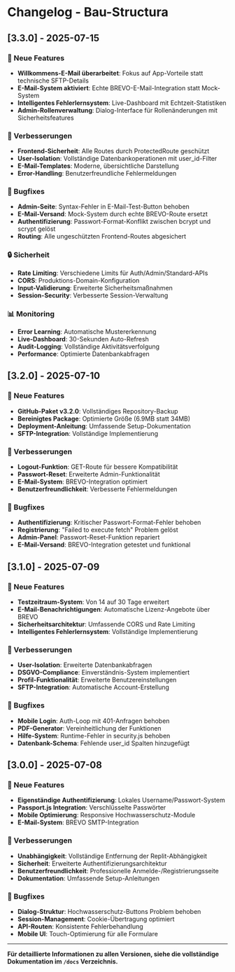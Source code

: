 # Changelog - Bau-Structura

## [3.3.0] - 2025-07-15

### 🎉 Neue Features
- **Willkommens-E-Mail überarbeitet**: Fokus auf App-Vorteile statt technische SFTP-Details
- **E-Mail-System aktiviert**: Echte BREVO-E-Mail-Integration statt Mock-System
- **Intelligentes Fehlerlernsystem**: Live-Dashboard mit Echtzeit-Statistiken
- **Admin-Rollenverwaltung**: Dialog-Interface für Rollenänderungen mit Sicherheitsfeatures

### 🔧 Verbesserungen
- **Frontend-Sicherheit**: Alle Routes durch ProtectedRoute geschützt
- **User-Isolation**: Vollständige Datenbankoperationen mit user_id-Filter
- **E-Mail-Templates**: Moderne, übersichtliche Darstellung
- **Error-Handling**: Benutzerfreundliche Fehlermeldungen

### 🐛 Bugfixes
- **Admin-Seite**: Syntax-Fehler in E-Mail-Test-Button behoben
- **E-Mail-Versand**: Mock-System durch echte BREVO-Route ersetzt
- **Authentifizierung**: Passwort-Format-Konflikt zwischen bcrypt und scrypt gelöst
- **Routing**: Alle ungeschützten Frontend-Routes abgesichert

### 🔒 Sicherheit
- **Rate Limiting**: Verschiedene Limits für Auth/Admin/Standard-APIs
- **CORS**: Produktions-Domain-Konfiguration
- **Input-Validierung**: Erweiterte Sicherheitsmaßnahmen
- **Session-Security**: Verbesserte Session-Verwaltung

### 📊 Monitoring
- **Error Learning**: Automatische Mustererkennung
- **Live-Dashboard**: 30-Sekunden Auto-Refresh
- **Audit-Logging**: Vollständige Aktivitätsverfolgung
- **Performance**: Optimierte Datenbankabfragen

## [3.2.0] - 2025-07-10

### 🎉 Neue Features
- **GitHub-Paket v3.2.0**: Vollständiges Repository-Backup
- **Bereinigtes Package**: Optimierte Größe (6.9MB statt 34MB)
- **Deployment-Anleitung**: Umfassende Setup-Dokumentation
- **SFTP-Integration**: Vollständige Implementierung

### 🔧 Verbesserungen
- **Logout-Funktion**: GET-Route für bessere Kompatibilität
- **Passwort-Reset**: Erweiterte Admin-Funktionalität
- **E-Mail-System**: BREVO-Integration optimiert
- **Benutzerfreundlichkeit**: Verbesserte Fehlermeldungen

### 🐛 Bugfixes
- **Authentifizierung**: Kritischer Passwort-Format-Fehler behoben
- **Registrierung**: "Failed to execute fetch" Problem gelöst
- **Admin-Panel**: Passwort-Reset-Funktion repariert
- **E-Mail-Versand**: BREVO-Integration getestet und funktional

## [3.1.0] - 2025-07-09

### 🎉 Neue Features
- **Testzeitraum-System**: Von 14 auf 30 Tage erweitert
- **E-Mail-Benachrichtigungen**: Automatische Lizenz-Angebote über BREVO
- **Sicherheitsarchitektur**: Umfassende CORS und Rate Limiting
- **Intelligentes Fehlerlernsystem**: Vollständige Implementierung

### 🔧 Verbesserungen
- **User-Isolation**: Erweiterte Datenbankabfragen
- **DSGVO-Compliance**: Einverständnis-System implementiert
- **Profil-Funktionalität**: Erweiterte Benutzereinstellungen
- **SFTP-Integration**: Automatische Account-Erstellung

### 🐛 Bugfixes
- **Mobile Login**: Auth-Loop mit 401-Anfragen behoben
- **PDF-Generator**: Vereinheitlichung der Funktionen
- **Hilfe-System**: Runtime-Fehler in security.js behoben
- **Datenbank-Schema**: Fehlende user_id Spalten hinzugefügt

## [3.0.0] - 2025-07-08

### 🎉 Neue Features
- **Eigenständige Authentifizierung**: Lokales Username/Passwort-System
- **Passport.js Integration**: Verschlüsselte Passwörter
- **Mobile Optimierung**: Responsive Hochwasserschutz-Module
- **E-Mail-System**: BREVO SMTP-Integration

### 🔧 Verbesserungen
- **Unabhängigkeit**: Vollständige Entfernung der Replit-Abhängigkeit
- **Sicherheit**: Erweiterte Authentifizierungsarchitektur
- **Benutzerfreundlichkeit**: Professionelle Anmelde-/Registrierungsseite
- **Dokumentation**: Umfassende Setup-Anleitungen

### 🐛 Bugfixes
- **Dialog-Struktur**: Hochwasserschutz-Buttons Problem behoben
- **Session-Management**: Cookie-Übertragung optimiert
- **API-Routen**: Konsistente Fehlerbehandlung
- **Mobile UI**: Touch-Optimierung für alle Formulare

---

**Für detaillierte Informationen zu allen Versionen, siehe die vollständige Dokumentation im `/docs` Verzeichnis.**